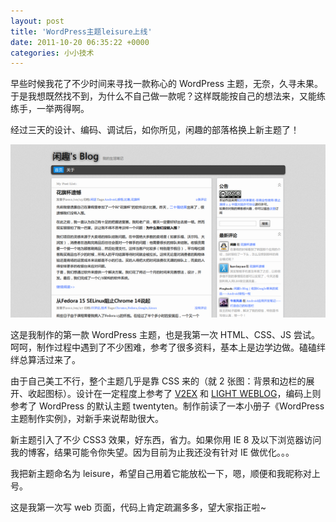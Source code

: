 ```yaml
---
layout: post
title: 'WordPress主题leisure上线'
date: 2011-10-20 06:35:22 +0000
categories: 小小技术
---
```


早些时候我花了不少时间来寻找一款称心的 WordPress 主题，无奈，久寻未果。于是我想既然找不到，为什么不自己做一款呢？这样既能按自己的想法来，又能练练手，一举两得啊。

经过三天的设计、编码、调试后，如你所见，闲趣的部落格换上新主题了！

![](/images/2011-10-leisure-theme.png)

这是我制作的第一款 WordPress 主题，也是我第一次 HTML、CSS、JS 尝试。呵呵，制作过程中遇到了不少困难，参考了很多资料，基本上是边学边做。磕磕绊绊总算活过来了。

由于自己美工不行，整个主题几乎是靠 CSS 来的（就 2 张图：背景和边栏的展开、收起图标）。设计在一定程度上参考了 [V2EX](http://www.v2ex.com) 和 [LIGHT WEBLOG](http://lightory.net)，编码上则参考了 WordPress 的默认主题 twentyten。制作前读了一本小册子《WordPress 主题制作实例》，对新手来说帮助很大。

新主题引入了不少 CSS3 效果，好东西，省力。如果你用 IE 8 及以下浏览器访问我的博客，结果可能令你失望。因为目前为止我还没有针对 IE 做优化。。。

我把新主题命名为 leisure，希望自己用着它能放松一下，嗯，顺便和我昵称对上号。

这是我第一次写 web 页面，代码上肯定疏漏多多，望大家指正啦~
